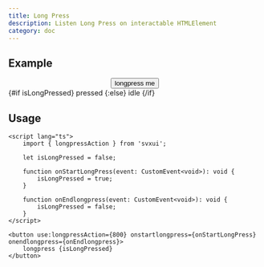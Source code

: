 ```yaml
---
title: Long Press
description: Listen Long Press on interactable HTMLElement
category: doc
---
```


<script lang="ts">
    import { Card, Flexbox, Button, Text, longpressAction } from 'svxui';

    let isLongPressed = $state(false);

    function onStartLongPress(event: CustomEvent<void>): void {
        isLongPressed = true;
    }

    function onEndlongpress(event: CustomEvent<void>): void {
        isLongPressed = false;
    }
</script>

## Example

<Card>
<Flexbox gap="3" align="center">
<div use:longpressAction={800} onstartlongpress={onStartLongPress} onendlongpress={onEndlongpress}>
    <Button variant="surface">longpress me</Button>
</div>
<Text color={isLongPressed ? 'green' : undefined}>
    {#if isLongPressed} pressed {:else} idle {/if}
</Text>
</Flexbox>
</Card>

## Usage

```svelte
<script lang="ts">
    import { longpressAction } from 'svxui';

    let isLongPressed = false;

    function onStartLongPress(event: CustomEvent<void>): void {
        isLongPressed = true;
    }

    function onEndlongpress(event: CustomEvent<void>): void {
        isLongPressed = false;
    }
</script>

<button use:longpressAction={800} onstartlongpress={onStartLongPress} onendlongpress={onEndlongpress}>
    longpress {isLongPressed}
</button>
```
